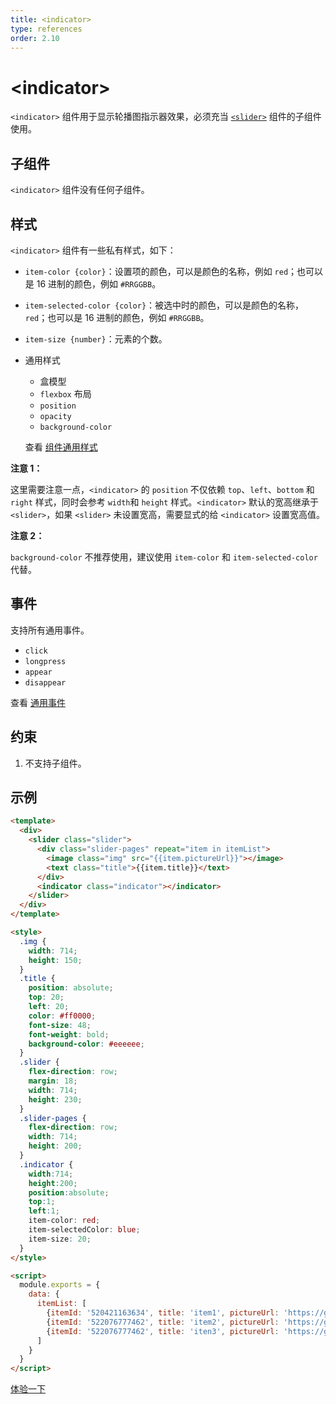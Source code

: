 ```yaml
---
title: <indicator>
type: references
order: 2.10
---
```


# &lt;indicator&gt;

`<indicator>` 组件用于显示轮播图指示器效果，必须充当 [`<slider>`](./slider.html) 组件的子组件使用。

## 子组件

`<indicator>` 组件没有任何子组件。

## 样式

`<indicator>` 组件有一些私有样式，如下：

- `item-color {color}`：设置项的颜色，可以是颜色的名称，例如 `red`；也可以是 16 进制的颜色，例如 `#RRGGBB`。

- `item-selected-color {color}`：被选中时的颜色，可以是颜色的名称，`red`；也可以是 16 进制的颜色，例如 `#RRGGBB`。

- `item-size {number}`：元素的个数。

- 通用样式
  - 盒模型
  - `flexbox` 布局
  - `position`
  - `opacity`
  - `background-color`

  查看 [组件通用样式](../common-style.html)

**注意 1：**

这里需要注意一点，`<indicator>` 的 `position` 不仅依赖 `top`、`left`、`bottom` 和 `right` 样式，同时会参考 `width`和 `height` 样式。`<indicator>` 默认的宽高继承于 `<slider>`，如果 `<slider>` 未设置宽高，需要显式的给 `<indicator>` 设置宽高值。

**注意 2：**

`background-color` 不推荐使用，建议使用 `item-color` 和 `item-selected-color` 代替。


## 事件

支持所有通用事件。

- `click`
- `longpress`
- `appear`
- `disappear`

查看 [通用事件](../common-event.html)

## 约束

1. 不支持子组件。

## 示例

```html
<template>
  <div>
    <slider class="slider">
      <div class="slider-pages" repeat="item in itemList">
        <image class="img" src="{{item.pictureUrl}}"></image>
        <text class="title">{{item.title}}</text>
      </div>
      <indicator class="indicator"></indicator>
    </slider>
  </div>
</template>

<style>
  .img {
    width: 714;
    height: 150;
  }
  .title {
    position: absolute;
    top: 20;
    left: 20;
    color: #ff0000;
    font-size: 48;
    font-weight: bold;
    background-color: #eeeeee;
  }
  .slider {
    flex-direction: row;
    margin: 18;
    width: 714;
    height: 230;
  }
  .slider-pages {
    flex-direction: row;
    width: 714;
    height: 200;
  }
  .indicator {
    width:714;
    height:200;
    position:absolute;
    top:1;
    left:1;
    item-color: red;
    item-selectedColor: blue;
    item-size: 20;
  }
</style>

<script>
  module.exports = {
    data: {
      itemList: [
        {itemId: '520421163634', title: 'item1', pictureUrl: 'https://gd2.alicdn.com/bao/uploaded/i2/T14H1LFwBcXXXXXXXX_!!0-item_pic.jpg'},
        {itemId: '522076777462', title: 'item2', pictureUrl: 'https://gd1.alicdn.com/bao/uploaded/i1/TB1PXJCJFXXXXciXFXXXXXXXXXX_!!0-item_pic.jpg'},
        {itemId: '522076777462', title: 'iten3', pictureUrl: 'https://gd3.alicdn.com/bao/uploaded/i3/TB1x6hYLXXXXXazXVXXXXXXXXXX_!!0-item_pic.jpg'}
      ]
    }
  }
</script>
```

[体验一下](http://dotwe.org/baea3d54c503c6d3d4e4a8f275b9d47f)